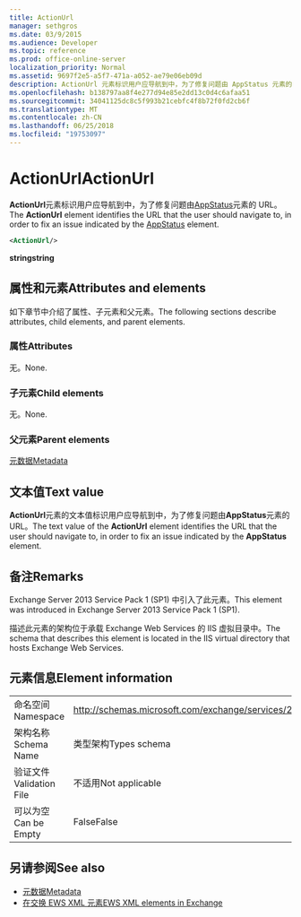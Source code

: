 ```yaml
---
title: ActionUrl
manager: sethgros
ms.date: 03/9/2015
ms.audience: Developer
ms.topic: reference
ms.prod: office-online-server
localization_priority: Normal
ms.assetid: 9697f2e5-a5f7-471a-a052-ae79e06eb09d
description: ActionUrl 元素标识用户应导航到中，为了修复问题由 AppStatus 元素的 URL。
ms.openlocfilehash: b138797aa8f4e277d94e85e2dd13c0d4c6afaa51
ms.sourcegitcommit: 34041125dc8c5f993b21cebfc4f8b72f0fd2cb6f
ms.translationtype: MT
ms.contentlocale: zh-CN
ms.lasthandoff: 06/25/2018
ms.locfileid: "19753097"
---
```

# <a name="actionurl"></a><span data-ttu-id="32040-103">ActionUrl</span><span class="sxs-lookup"><span data-stu-id="32040-103">ActionUrl</span></span>

<span data-ttu-id="32040-104">**ActionUrl**元素标识用户应导航到中，为了修复问题由[AppStatus](appstatus-ex15websvcsotherref.md)元素的 URL。</span><span class="sxs-lookup"><span data-stu-id="32040-104">The **ActionUrl** element identifies the URL that the user should navigate to, in order to fix an issue indicated by the [AppStatus](appstatus-ex15websvcsotherref.md) element.</span></span> 
  
```XML
<ActionUrl/>
```

 <span data-ttu-id="32040-105">**string**</span><span class="sxs-lookup"><span data-stu-id="32040-105">**string**</span></span>
## <a name="attributes-and-elements"></a><span data-ttu-id="32040-106">属性和元素</span><span class="sxs-lookup"><span data-stu-id="32040-106">Attributes and elements</span></span>

<span data-ttu-id="32040-107">如下章节中介绍了属性、子元素和父元素。</span><span class="sxs-lookup"><span data-stu-id="32040-107">The following sections describe attributes, child elements, and parent elements.</span></span>
  
### <a name="attributes"></a><span data-ttu-id="32040-108">属性</span><span class="sxs-lookup"><span data-stu-id="32040-108">Attributes</span></span>

<span data-ttu-id="32040-109">无。</span><span class="sxs-lookup"><span data-stu-id="32040-109">None.</span></span>
  
### <a name="child-elements"></a><span data-ttu-id="32040-110">子元素</span><span class="sxs-lookup"><span data-stu-id="32040-110">Child elements</span></span>

<span data-ttu-id="32040-111">无。</span><span class="sxs-lookup"><span data-stu-id="32040-111">None.</span></span>
  
### <a name="parent-elements"></a><span data-ttu-id="32040-112">父元素</span><span class="sxs-lookup"><span data-stu-id="32040-112">Parent elements</span></span>

[<span data-ttu-id="32040-113">元数据</span><span class="sxs-lookup"><span data-stu-id="32040-113">Metadata</span></span>](metadata-ex15websvcsotherref.md)
  
## <a name="text-value"></a><span data-ttu-id="32040-114">文本值</span><span class="sxs-lookup"><span data-stu-id="32040-114">Text value</span></span>

<span data-ttu-id="32040-115">**ActionUrl**元素的文本值标识用户应导航到中，为了修复问题由**AppStatus**元素的 URL。</span><span class="sxs-lookup"><span data-stu-id="32040-115">The text value of the **ActionUrl** element identifies the URL that the user should navigate to, in order to fix an issue indicated by the **AppStatus** element.</span></span> 
  
## <a name="remarks"></a><span data-ttu-id="32040-116">备注</span><span class="sxs-lookup"><span data-stu-id="32040-116">Remarks</span></span>

<span data-ttu-id="32040-117">Exchange Server 2013 Service Pack 1 (SP1) 中引入了此元素。</span><span class="sxs-lookup"><span data-stu-id="32040-117">This element was introduced in Exchange Server 2013 Service Pack 1 (SP1).</span></span>
  
<span data-ttu-id="32040-118">描述此元素的架构位于承载 Exchange Web Services 的 IIS 虚拟目录中。</span><span class="sxs-lookup"><span data-stu-id="32040-118">The schema that describes this element is located in the IIS virtual directory that hosts Exchange Web Services.</span></span>
  
## <a name="element-information"></a><span data-ttu-id="32040-119">元素信息</span><span class="sxs-lookup"><span data-stu-id="32040-119">Element information</span></span>

|||
|:-----|:-----|
|<span data-ttu-id="32040-120">命名空间</span><span class="sxs-lookup"><span data-stu-id="32040-120">Namespace</span></span>  <br/> | http://schemas.microsoft.com/exchange/services/2006/types  <br/> |
|<span data-ttu-id="32040-121">架构名称</span><span class="sxs-lookup"><span data-stu-id="32040-121">Schema Name</span></span>  <br/> |<span data-ttu-id="32040-122">类型架构</span><span class="sxs-lookup"><span data-stu-id="32040-122">Types schema</span></span>  <br/> |
|<span data-ttu-id="32040-123">验证文件</span><span class="sxs-lookup"><span data-stu-id="32040-123">Validation File</span></span>  <br/> |<span data-ttu-id="32040-124">不适用</span><span class="sxs-lookup"><span data-stu-id="32040-124">Not applicable</span></span>  <br/> |
|<span data-ttu-id="32040-125">可以为空</span><span class="sxs-lookup"><span data-stu-id="32040-125">Can be Empty</span></span>  <br/> |<span data-ttu-id="32040-126">False</span><span class="sxs-lookup"><span data-stu-id="32040-126">False</span></span>  <br/> |
   
## <a name="see-also"></a><span data-ttu-id="32040-127">另请参阅</span><span class="sxs-lookup"><span data-stu-id="32040-127">See also</span></span>

- [<span data-ttu-id="32040-128">元数据</span><span class="sxs-lookup"><span data-stu-id="32040-128">Metadata</span></span>](metadata-ex15websvcsotherref.md)
- [<span data-ttu-id="32040-129">在交换 EWS XML 元素</span><span class="sxs-lookup"><span data-stu-id="32040-129">EWS XML elements in Exchange</span></span>](ews-xml-elements-in-exchange.md)

